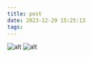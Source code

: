 ```yaml
---
title: post
date: 2023-12-29 15:25:13
tags:
---
```

![alt](https://onedrive.live.com/?cid=DA0F559E8142E127&id=DA0F559E8142E127%21107&parId=root&o=OneUp)
![alt](https://onedrive.live.com/?cid=DA0F559E8142E127&id=DA0F559E8142E127%21106&parId=root&o=OneUp)
